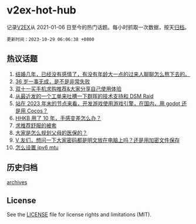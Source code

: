 # v2ex-hot-hub

 记录[V2EX](https://www.v2ex.com/)从 2021-01-06 日至今的热门话题。每小时抓取一次数据，按天[归档](archives)。

`更新时间：2023-10-29 06:06:38 +0800`

## 热议话题

1. [结婚几年，已经没有感情了，有没有年龄大一点的过来人聊聊怎么熬下去的。](https://www.v2ex.com/t/986200)
1. [36 岁一事无成，是不是非常失败](https://www.v2ex.com/t/986206)
1. [双十一买手机求购推荐&大家分享自己使用体验](https://www.v2ex.com/t/986198)
1. [从最近发的一个工单来吐槽一下群晖的技术支持和 DSM Raid](https://www.v2ex.com/t/986195)
1. [站在 2023 年末的节点来看，开发游戏使用游戏引擎，在国内，用 godot 还是用 Cocos？](https://www.v2ex.com/t/986188)
1. [HHKB 用了 10 年，手感变差怎么办？](https://www.v2ex.com/t/986182)
1. [求推荐舒服的被套](https://www.v2ex.com/t/986192)
1. [大家是怎么规划父母的医保的？](https://www.v2ex.com/t/986227)
1. [V 友们，想问一下大家密码都是明文放在电脑上吗？还是用加密文件保存](https://www.v2ex.com/t/986217)
1. [怎么设置 ipv6 mtu](https://www.v2ex.com/t/986190)

## 历史归档

[archives](archives)

## License

See the [LICENSE](LICENSE) file for license rights and limitations (MIT).
